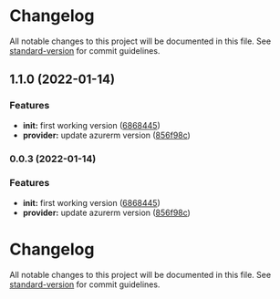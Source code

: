 # Changelog

All notable changes to this project will be documented in this file. See [standard-version](https://github.com/conventional-changelog/standard-version) for commit guidelines.

## 1.1.0 (2022-01-14)


### Features

* **init:** first working version ([6868445](https://github.com/padok-team/terraform-azurerm-virtual-network/commit/686844528a7b3ee439024248a3c3139e83bcb467))
* **provider:** update azurerm version ([856f98c](https://github.com/padok-team/terraform-azurerm-virtual-network/commit/856f98cc48e654c064db83c4c80259627a0eb15c))

### 0.0.3 (2022-01-14)


### Features

* **init:** first working version ([6868445](https://github.com/padok-team/terraform-azurerm-virtual-network/commit/686844528a7b3ee439024248a3c3139e83bcb467))
* **provider:** update azurerm version ([856f98c](https://github.com/padok-team/terraform-azurerm-virtual-network/commit/856f98cc48e654c064db83c4c80259627a0eb15c))

# Changelog

All notable changes to this project will be documented in this file. See [standard-version](https://github.com/conventional-changelog/standard-version) for commit guidelines.
